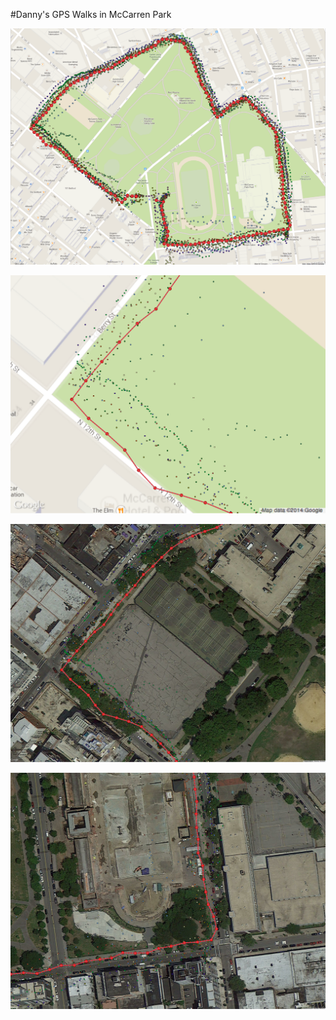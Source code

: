 #Danny's GPS Walks in McCarren Park

![McCarren Park](/images/mccarren_pk.png)

![McCarren Park SW corner map](/images/mccarren_pk_corner_sw_map.png)

![McCarren Park SW corner aerial](/images/mccarren_pk_corner_sw_aerial.png)

![McCarren Park SE corner aerial](/images/mccarren_pk_corner_se_aerial.png)